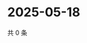 # 2025-05-18

共 0 条

<!-- BEGIN ZHIHUVIDEO -->
<!-- 最后更新时间 Sun May 18 2025 03:09:17 GMT+0800 (China Standard Time) -->

<!-- END ZHIHUVIDEO -->
